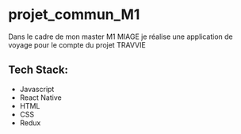 # projet_commun_M1
Dans le cadre de mon master M1 MIAGE je réalise une application de voyage pour le compte du projet TRAVVIE
## Tech Stack:
* Javascript
* React Native
* HTML
* CSS
* Redux

